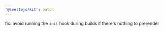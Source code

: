 ```yaml
---
'@sveltejs/kit': patch
---
```


fix: avoid running the `init` hook during builds if there's nothing to prerender
